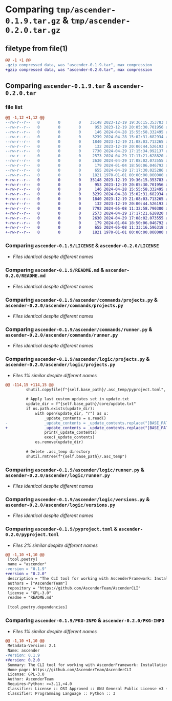 # Comparing `tmp/ascender-0.1.9.tar.gz` & `tmp/ascender-0.2.0.tar.gz`

## filetype from file(1)

```diff
@@ -1 +1 @@
-gzip compressed data, was "ascender-0.1.9.tar", max compression
+gzip compressed data, was "ascender-0.2.0.tar", max compression
```

## Comparing `ascender-0.1.9.tar` & `ascender-0.2.0.tar`

### file list

```diff
@@ -1,12 +1,12 @@
--rw-r--r--   0        0        0    35148 2023-12-19 19:36:15.353783 ascender-0.1.9/LICENSE
--rw-r--r--   0        0        0      953 2023-12-19 20:05:30.701956 ascender-0.1.9/README.md
--rw-r--r--   0        0        0      146 2024-04-28 15:55:58.332495 ascender-0.1.9/ascender/app.py
--rw-r--r--   0        0        0     3239 2024-04-28 15:02:31.682934 ascender-0.1.9/ascender/commands/projects.py
--rw-r--r--   0        0        0     1840 2023-12-19 21:08:03.713265 ascender-0.1.9/ascender/commands/runner.py
--rw-r--r--   0        0        0      132 2023-12-19 20:00:44.526193 ascender-0.1.9/ascender/launch.py
--rw-r--r--   0        0        0     7730 2024-04-29 17:15:34.992137 ascender-0.1.9/ascender/logic/projects.py
--rw-r--r--   0        0        0     2573 2024-04-29 17:17:21.628820 ascender-0.1.9/ascender/logic/runner.py
--rw-r--r--   0        0        0     2630 2024-04-29 17:08:02.073555 ascender-0.1.9/ascender/logic/versions.py
--rw-r--r--   0        0        0      179 2024-01-04 18:50:06.046792 ascender-0.1.9/ascender/settings.py
--rw-r--r--   0        0        0      655 2024-04-29 17:17:30.025286 ascender-0.1.9/pyproject.toml
--rw-r--r--   0        0        0     1821 1970-01-01 00:00:00.000000 ascender-0.1.9/PKG-INFO
+-rw-r--r--   0        0        0    35148 2023-12-19 19:36:15.353783 ascender-0.2.0/LICENSE
+-rw-r--r--   0        0        0      953 2023-12-19 20:05:30.701956 ascender-0.2.0/README.md
+-rw-r--r--   0        0        0      146 2024-04-28 15:55:58.332495 ascender-0.2.0/ascender/app.py
+-rw-r--r--   0        0        0     3239 2024-04-28 15:02:31.682934 ascender-0.2.0/ascender/commands/projects.py
+-rw-r--r--   0        0        0     1840 2023-12-19 21:08:03.713265 ascender-0.2.0/ascender/commands/runner.py
+-rw-r--r--   0        0        0      132 2023-12-19 20:00:44.526193 ascender-0.2.0/ascender/launch.py
+-rw-r--r--   0        0        0     7792 2024-05-08 11:32:58.790380 ascender-0.2.0/ascender/logic/projects.py
+-rw-r--r--   0        0        0     2573 2024-04-29 17:17:21.628820 ascender-0.2.0/ascender/logic/runner.py
+-rw-r--r--   0        0        0     2630 2024-04-29 17:08:02.073555 ascender-0.2.0/ascender/logic/versions.py
+-rw-r--r--   0        0        0      179 2024-01-04 18:50:06.046792 ascender-0.2.0/ascender/settings.py
+-rw-r--r--   0        0        0      655 2024-05-08 11:33:16.596318 ascender-0.2.0/pyproject.toml
+-rw-r--r--   0        0        0     1821 1970-01-01 00:00:00.000000 ascender-0.2.0/PKG-INFO
```

### Comparing `ascender-0.1.9/LICENSE` & `ascender-0.2.0/LICENSE`

 * *Files identical despite different names*

### Comparing `ascender-0.1.9/README.md` & `ascender-0.2.0/README.md`

 * *Files identical despite different names*

### Comparing `ascender-0.1.9/ascender/commands/projects.py` & `ascender-0.2.0/ascender/commands/projects.py`

 * *Files identical despite different names*

### Comparing `ascender-0.1.9/ascender/commands/runner.py` & `ascender-0.2.0/ascender/commands/runner.py`

 * *Files identical despite different names*

### Comparing `ascender-0.1.9/ascender/logic/projects.py` & `ascender-0.2.0/ascender/logic/projects.py`

 * *Files 1% similar despite different names*

```diff
@@ -114,15 +114,15 @@
         shutil.copyfile(f"{self.base_path}/.asc_temp/pyproject.toml", f"{self.base_path}/pyproject.toml")
 
         # Apply last custom updates set in update.txt
         update_dir = f"{self.base_path}/core/update.txt"
         if os.path.exists(update_dir):
             with open(update_dir, "r") as u:
                 _update_contents = u.read()
-                _update_contents = _update_contents.replace("[BASE_PATH]", self.base_path)
+                _update_contents = _update_contents.replace("[BASE_PATH]", self.base_path).replace("[INSTALLATION_PATH]", f"{self.base_path}/.asc_temp")
                 print(_update_contents)
                 exec(_update_contents)
             os.remove(update_dir)
         
         # Delete .asc_temp directory
         shutil.rmtree(f"{self.base_path}/.asc_temp")
```

### Comparing `ascender-0.1.9/ascender/logic/runner.py` & `ascender-0.2.0/ascender/logic/runner.py`

 * *Files identical despite different names*

### Comparing `ascender-0.1.9/ascender/logic/versions.py` & `ascender-0.2.0/ascender/logic/versions.py`

 * *Files identical despite different names*

### Comparing `ascender-0.1.9/pyproject.toml` & `ascender-0.2.0/pyproject.toml`

 * *Files 2% similar despite different names*

```diff
@@ -1,10 +1,10 @@
 [tool.poetry]
 name = "ascender"
-version = "0.1.9"
+version = "0.2.0"
 description = "The CLI tool for working with AscenderFramework: Installation, command execution and version management"
 authors = ["AscenderTeam"]
 repository = "https://github.com/AscenderTeam/AscenderCLI"
 license = "GPL-3.0"
 readme = "README.md"
 
 [tool.poetry.dependencies]
```

### Comparing `ascender-0.1.9/PKG-INFO` & `ascender-0.2.0/PKG-INFO`

 * *Files 1% similar despite different names*

```diff
@@ -1,10 +1,10 @@
 Metadata-Version: 2.1
 Name: ascender
-Version: 0.1.9
+Version: 0.2.0
 Summary: The CLI tool for working with AscenderFramework: Installation, command execution and version management
 Home-page: https://github.com/AscenderTeam/AscenderCLI
 License: GPL-3.0
 Author: AscenderTeam
 Requires-Python: >=3.11,<4.0
 Classifier: License :: OSI Approved :: GNU General Public License v3 (GPLv3)
 Classifier: Programming Language :: Python :: 3
```

